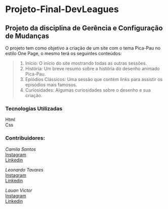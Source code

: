 # Projeto-Final-DevLeagues

## Projeto da disciplina de Gerência e Configuração de Mudanças 
O projeto tem como objetivo a criação de um site com o tema Pica-Pau no estilo One Page, o mesmo terá os seguintes conteúdos:
> 1. Início: O início do site mostrando todas as outras sessões.
> 2. História: Um breve resumo sobre a história do desenho animado Pica-Pau.
> 3. Epiódios Clássicos: Uma sessão que contém links para assistir os episódios mais famosos.
> 4. Curiosidades: Algumas curiosidades sobre o desenho e sua criação.

### Tecnologias Utilizadas
Html <br>
Css

### Contribuidores:
*Camila Santos* <br>
[Instagram](https://www.instagram.com/camyss_santos/) <br>
[Linkedin](https://www.linkedin.com/in/camila-santos-486b41253/?utm_source=share&utm_campaign=share_via&utm_content=profile&utm_medium=android_app) <br>

*Leonardo Tavares* <br>
[Instagram](https://www.instagram.com/leonardo_tavares/) <br>
[Linkedin](https://www.linkedin.com/in/leonardo-tavares-696240289/) <br>

*Lauan Victor* <br>
[Instagram](https://www.instagram.com/lauan.vi_tor/) <br>
[Linkedin](https://www.linkedin.com/in/lauan-victor-6886b9198/) <br>
